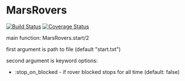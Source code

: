 # MarsRovers
[![Build Status](https://secure.travis-ci.org/Sanchos01/MarsRovers.svg "Build Status")](http://travis-ci.org/Sanchos01/MarsRovers) [![Coverage Status](https://coveralls.io/repos/github/Sanchos01/MarsRovers/badge.svg?branch=master)](https://coveralls.io/github/Sanchos01/MarsRovers?branch=master)

main function: MarsRovers.start/2

first argument is path to file (default "start.txt")

second argument is keyword options:
 - :stop_on_blocked - if rover blocked stops for all time (default: false)
